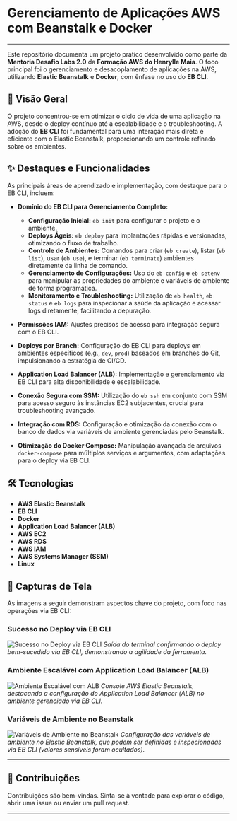# Gerenciamento de Aplicações AWS com Beanstalk e Docker

---

Este repositório documenta um projeto prático desenvolvido como parte da **Mentoria Desafio Labs 2.0** da **Formação AWS do Henrylle Maia**. O foco principal foi o gerenciamento e desacoplamento de aplicações na AWS, utilizando **Elastic Beanstalk** e **Docker**, com ênfase no uso do **EB CLI**.

## 🚀 Visão Geral

O projeto concentrou-se em otimizar o ciclo de vida de uma aplicação na AWS, desde o deploy contínuo até a escalabilidade e o troubleshooting. A adoção do **EB CLI** foi fundamental para uma interação mais direta e eficiente com o Elastic Beanstalk, proporcionando um controle refinado sobre os ambientes.

## ✨ Destaques e Funcionalidades

As principais áreas de aprendizado e implementação, com destaque para o EB CLI, incluem:

* **Domínio do EB CLI para Gerenciamento Completo:**
    * **Configuração Inicial:** `eb init` para configurar o projeto e o ambiente.
    * **Deploys Ágeis:** `eb deploy` para implantações rápidas e versionadas, otimizando o fluxo de trabalho.
    * **Controle de Ambientes:** Comandos para criar (`eb create`), listar (`eb list`), usar (`eb use`), e terminar (`eb terminate`) ambientes diretamente da linha de comando.
    * **Gerenciamento de Configurações:** Uso do `eb config` e `eb setenv` para manipular as propriedades do ambiente e variáveis de ambiente de forma programática.
    * **Monitoramento e Troubleshooting:** Utilização de `eb health`, `eb status` e `eb logs` para inspecionar a saúde da aplicação e acessar logs diretamente, facilitando a depuração.

* **Permissões IAM:** Ajustes precisos de acesso para integração segura com o EB CLI.
* **Deploys por Branch:** Configuração do EB CLI para deploys em ambientes específicos (e.g., `dev`, `prod`) baseados em branches do Git, impulsionando a estratégia de CI/CD.
* **Application Load Balancer (ALB):** Implementação e gerenciamento via EB CLI para alta disponibilidade e escalabilidade.
* **Conexão Segura com SSM:** Utilização do `eb ssh` em conjunto com SSM para acesso seguro às instâncias EC2 subjacentes, crucial para troubleshooting avançado.
* **Integração com RDS:** Configuração e otimização da conexão com o banco de dados via variáveis de ambiente gerenciadas pelo Beanstalk.
* **Otimização do Docker Compose:** Manipulação avançada de arquivos `docker-compose` para múltiplos serviços e argumentos, com adaptações para o deploy via EB CLI.

## 🛠️ Tecnologias

* **AWS Elastic Beanstalk**
* **EB CLI**
* **Docker**
* **Application Load Balancer (ALB)**
* **AWS EC2**
* **AWS RDS**
* **AWS IAM**
* **AWS Systems Manager (SSM)**
* **Linux**

## 📸 Capturas de Tela

As imagens a seguir demonstram aspectos chave do projeto, com foco nas operações via EB CLI:

### Sucesso no Deploy via EB CLI

![Sucesso no Deploy via EB CLI](assets/eb_cli_deploy_success.png)
_Saída do terminal confirmando o deploy bem-sucedido via EB CLI, demonstrando a agilidade da ferramenta._

### Ambiente Escalável com Application Load Balancer (ALB)

![Ambiente Escalável com ALB](assets/beanstalk_load_balancer.png)
_Console AWS Elastic Beanstalk, destacando a configuração do Application Load Balancer (ALB) no ambiente gerenciado via EB CLI._

### Variáveis de Ambiente no Beanstalk

![Variáveis de Ambiente no Beanstalk](assets/environment_variables.png)
_Configuração das variáveis de ambiente no Elastic Beanstalk, que podem ser definidas e inspecionadas via EB CLI (valores sensíveis foram ocultados)._

---

## 🤝 Contribuições

Contribuições são bem-vindas. Sinta-se à vontade para explorar o código, abrir uma issue ou enviar um pull request.


---
